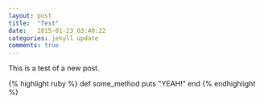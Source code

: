 ```yaml
---
layout: post
title:  "Test"
date:   2015-01-23 03:40:22
categories: jekyll update
comments: true
---
```

This is a test of a new post.

{% highlight ruby %}
def some_method
  puts "YEAH!"
end
{% endhighlight %}


